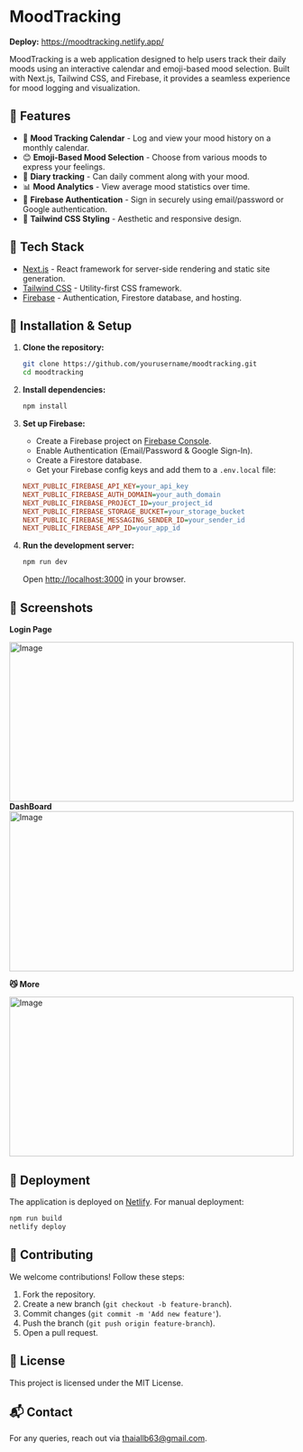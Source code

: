 # MoodTracking

**Deploy:** https://moodtracking.netlify.app/

MoodTracking is a web application designed to help users track their daily moods using an interactive calendar and emoji-based mood selection. Built with Next.js, Tailwind CSS, and Firebase, it provides a seamless experience for mood logging and visualization.

## 🌟 Features
- 📅 **Mood Tracking Calendar** - Log and view your mood history on a monthly calendar.
- 😊 **Emoji-Based Mood Selection** - Choose from various moods to express your feelings.
- 🤳 **Diary tracking** - Can daily comment along with your mood.
- 📊 **Mood Analytics** - View average mood statistics over time.
- 🔐 **Firebase Authentication** - Sign in securely using email/password or Google authentication.
- 🎨 **Tailwind CSS Styling** - Aesthetic and responsive design.

## 🚀 Tech Stack
- [Next.js](https://nextjs.org/) - React framework for server-side rendering and static site generation.
- [Tailwind CSS](https://tailwindcss.com/) - Utility-first CSS framework.
- [Firebase](https://firebase.google.com/) - Authentication, Firestore database, and hosting.

## 🔧 Installation & Setup

1. **Clone the repository:**
   ```bash
   git clone https://github.com/yourusername/moodtracking.git
   cd moodtracking
   ```

2. **Install dependencies:**
   ```bash
   npm install
   ```

3. **Set up Firebase:**
   - Create a Firebase project on [Firebase Console](https://console.firebase.google.com/).
   - Enable Authentication (Email/Password & Google Sign-In).
   - Create a Firestore database.
   - Get your Firebase config keys and add them to a `.env.local` file:
   
   ```ini
   NEXT_PUBLIC_FIREBASE_API_KEY=your_api_key
   NEXT_PUBLIC_FIREBASE_AUTH_DOMAIN=your_auth_domain
   NEXT_PUBLIC_FIREBASE_PROJECT_ID=your_project_id
   NEXT_PUBLIC_FIREBASE_STORAGE_BUCKET=your_storage_bucket
   NEXT_PUBLIC_FIREBASE_MESSAGING_SENDER_ID=your_sender_id
   NEXT_PUBLIC_FIREBASE_APP_ID=your_app_id
   ```

4. **Run the development server:**
   ```bash
   npm run dev
   ```
   Open [http://localhost:3000](http://localhost:3000) in your browser.

## 📸 Screenshots
**Login Page**
    <div style="width: 100%; height: 0; padding-bottom: 56.25%; position: relative;">
    <img src="https://drive.google.com/uc?export=view&id=1iTa0w_Vm_XxPzNAaTOKQEfYFca01TnV6" alt="Image" style="position: absolute; top: 0; left: 0; width: 100%; height: 100%; object-fit: cover;">
    </div>
**DashBoard**
    <div style="width: 100%; height: 0; padding-bottom: 56.25%; position: relative;">
    <img src="https://drive.google.com/uc?export=view&id=1t45jT7XO--8CxrQq8mXtVLqEtBUpU7tf" alt="Image" style="position: absolute; top: 0; left: 0; width: 100%; height: 100%; object-fit: cover;">
    </div>

**😼 More**
    <div style="width: 100%; height: 0; padding-bottom: 56.25%; position: relative;">
    <img src="https://drive.google.com/uc?export=view&id=1HihABvcOk3o50oEZ3JHWjGT8OubqHI4r" alt="Image" style="position: absolute; top: 0; left: 0; width: 100%; height: 100%; object-fit: cover;">
    </div>
## 📌 Deployment
The application is deployed on [Netlify](https://moodtracking.netlify.app/). For manual deployment:

```bash
npm run build
netlify deploy
```

## 🤝 Contributing
We welcome contributions! Follow these steps:
1. Fork the repository.
2. Create a new branch (`git checkout -b feature-branch`).
3. Commit changes (`git commit -m 'Add new feature'`).
4. Push the branch (`git push origin feature-branch`).
5. Open a pull request.

## 📜 License
This project is licensed under the MIT License.

## 📬 Contact
For any queries, reach out via [thaiallb63@gmail.com](thaiallb63@gmail.com).

